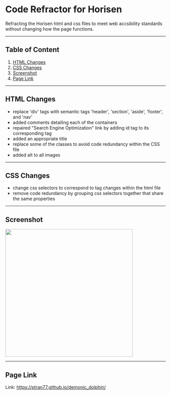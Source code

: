 # Code Refractor for Horisen

Refracting the Horisen html and css files to meet web accsibility standards without changing how the page functions.

---

## Table of Content

1. [HTML Changes](#html-changes)
2. [CSS Changes](#css-changes)
3. [Screenshot](#screenshot)
4. [Page Link](#page-link)

---

<a name="html-changes"></a>

## HTML Changes

- replace 'div' tags with semantic tags 'header', 'section', 'aside', 'footer', and 'nav'
- added comments detailing each of the containers
- repaired "Search Engine Optimization" link by adding id tag to its corresponding tag
- added an appropriate title
- replace some of the classes to avoid code redundancy within the CSS file
- added alt to all images

---

<a name="css-changes"></a>

## CSS Changes

- change css selectors to correspond to tag changes within the html file
- remove code redundancy by grouping css selectors together that share the same properties

---

<a name="screenshot"></a>

## Screenshot

<img src="./assets/images/webpage.png" width="400">

---

<a name="page-link"></a>

## Page Link

Link: <a href="https://ptran77.github.io/demonic_dolphin/">https://ptran77.github.io/demonic_dolphin/</a>
